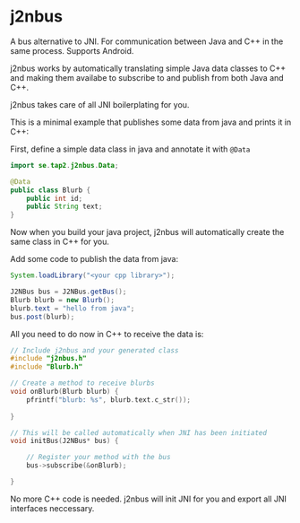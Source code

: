 j2nbus
======

A bus alternative to JNI. For communication between Java and C++ in the same process. Supports Android.

j2nbus works by automatically translating simple Java data classes to C++ and making them availabe to subscribe to and publish from both Java and C++.

j2nbus takes care of all JNI boilerplating for you. 

This is a minimal example that publishes some data from java and prints it in C++:

First, define a simple data class in java and annotate it with ```@Data```

```java
import se.tap2.j2nbus.Data;

@Data
public class Blurb {
    public int id;
    public String text;
}
```

Now when you build your java project, j2nbus will automatically create the same class in C++ for you.

Add some code to publish the data from java:

```java
System.loadLibrary("<your cpp library>");

J2NBus bus = J2NBus.getBus();
Blurb blurb = new Blurb();
blurb.text = "hello from java";
bus.post(blurb);
```

All you need to do now in C++ to receive the data is:

```Cpp
// Include j2nbus and your generated class
#include "j2nbus.h"
#include "Blurb.h"

// Create a method to receive blurbs
void onBlurb(Blurb blurb) {
	pfrintf("blurb: %s", blurb.text.c_str());
	
}

// This will be called automatically when JNI has been initiated
void initBus(J2NBus* bus) {

    // Register your method with the bus
	bus->subscribe(&onBlurb);

}

```

No more C++ code is needed. j2nbus will init JNI for you and export all JNI interfaces neccessary.
